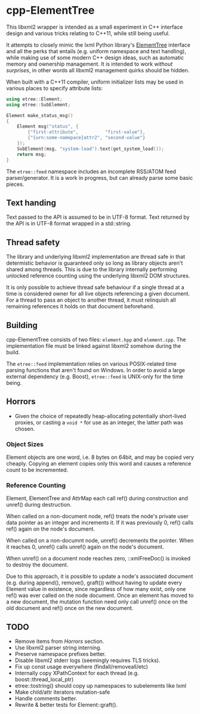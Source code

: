 
# cpp-ElementTree

This libxml2 wrapper is intended as a small experiment in C++ interface design
and various tricks relating to C++11, while still being useful.

It attempts to closely mimic the lxml Python library's <a
href="http://lxml.de/tutorial.html">ElementTree</a> interface and all the perks
that entails (e.g. uniform namespace and text handling), while making use of
some modern C++ design ideas, such as automatic memory and ownership
management. It is intended to work *without surprises*, in other words all
libxml2 management quirks should be hidden.

When built with a C++11 compiler, uniform initializer lists may be used in
various places to specify attribute lists:

````cpp
using etree::Element;
using etree::SubElement;

Element make_status_msg()
{
    Element msg("status", {
        {"first-attribute",          "first-value"},
        {"{urn:some-namepace}attr2", "second-value"}
    });
    SubElement(msg, "system-load").text(get_system_load());
    return msg;
}
````

The ``etree::feed`` namespace includes an incomplete RSS/ATOM feed
parser/generator. It is a work in progress, but can already parse some basic
pieces.


## Text handing

Text passed to the API is assumed to be in UTF-8 format. Text returned by the
API is in UTF-8 format wrapped in a std::string.


## Thread safety

The library and underlying libxml2 implementation are thread safe in that
determistic behavior is guaranteed only so long as library objects aren't
shared among threads. This is due to the library internally performing unlocked
reference counting using the underlying libxml2 DOM structures.

It is only possible to achieve thread safe behaviour if a single thread at a
time is considered owner for all live objects referencing a given document. For
a thread to pass an object to another thread, it must relinquish all remaining
references it holds on that document beforehand.


## Building

cpp-ElementTree consists of two files: ``element.hpp`` and ``element.cpp``. The
implementation file must be linked against libxml2 somehow during the build.

The ``etree::feed`` implementation relies on various POSIX-related time parsing
functions that aren't found on Windows. In order to avoid a large external
dependency (e.g. Boost), ``etree::feed`` is UNIX-only for the time being.


## Horrors

 * Given the choice of repeatedly heap-allocating potentially short-lived
   proxies, or casting a ``void *`` for use as an integer, the latter path was
   chosen.



### Object Sizes

Element objects are one word, i.e. 8 bytes on 64bit, and may be copied very
cheaply. Copying an element copies only this word and causes a reference count
to be incremented.


### Reference Counting

Element, ElementTree and AttrMap each call ref() during construction and
unref() during destruction.

When called on a non-document node, ref() treats the node's private user data
pointer as an integer and increments it. If it was previously 0, ref() calls
ref() again on the node's document.

When called on a non-documnt node, unref() decrements the pointer. When it
reaches 0, unref() calls unref() again on the node's document.

When unref() on a document node reaches zero, ::xmlFreeDoc() is invoked to
destroy the document.

Due to this approach, it is possible to update a node's associated document
(e.g. during append(), remove(), graft()) without having to update every
Element value in existence, since regardless of how many exist, only one ref()
was ever called on the node document. Once an element has moved to a new
document, the mutation function need only call unref() once on the old document
and ref() once on the new document.


## TODO

* Remove items from *Horrors* section.
* Use libxml2 parser string interning.
* Preserve namespace prefixes better.
* Disable libxml2 stderr logs (seemingly requires TLS tricks).
* Fix up const usage everywhere (findall/removeall/etc)
* Internally copy XPathContext for each thread (e.g. boost::thread_local_ptr)
* etree::tostring() should copy up namespaces to subelements like lxml
* Make child/attr iterators mutation-safe
* Handle comments better.
* Rewrite & better tests for Element::graft().
